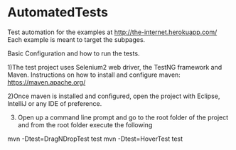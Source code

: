 # AutomatedTests
Test automation for the examples at http://the-internet.herokuapp.com/
Each example is meant to target the subpages.

Basic Configuration and how to run the tests.

1)The test project uses Selenium2 web driver, the TestNG framework and Maven. Instructions on how to install and configure maven: https://maven.apache.org/

2)Once maven is installed and configured, open the project with Eclipse, IntelliJ or any IDE of preference.

3) Open up a command line prompt and go to the root folder of the project and from the root folder execute the following 

mvn -Dtest=DragNDropTest test 
mvn -Dtest=HoverTest test  
